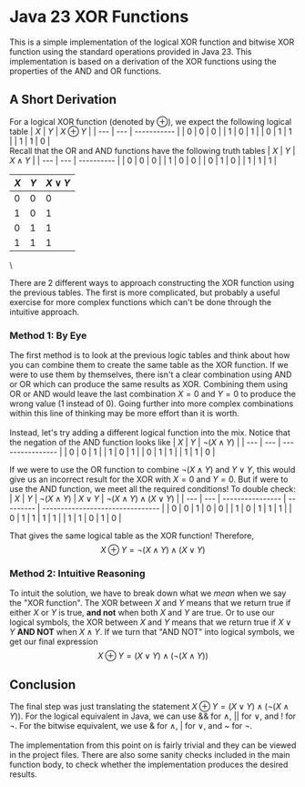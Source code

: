 # Java 23 XOR Functions
This is a simple implementation of the logical XOR function and bitwise XOR function using the standard operations provided in Java 23. This implementation is based on a derivation of the XOR functions using the properties of the AND and OR functions.
## A Short Derivation
For a logical XOR function (denoted by $\oplus$), we expect the following logical table 
| $X$ | $Y$ | $X\oplus Y$ |
| --- | --- | ----------- |
|  0  |  0  |      0      |
|  1  |  0  |      1      |
|  0  |  1  |      1      |
|  1  |  1  |      0      |
 \
Recall that the OR and AND functions have the following truth tables
| $X$ | $Y$ | $X\land Y$ |
| --- | --- | ---------- |
|  0  |  0  |      0     |
|  1  |  0  |      0     |
|  0  |  1  |      0     |
|  1  |  1  |      1     | 

| $X$ | $Y$ | $X\lor Y$ |
| --- | --- | --------- |
|  0  |  0  |     0     |
|  1  |  0  |     1     |
|  0  |  1  |     1     |
|  1  |  1  |     1     |
 \

There are 2 different ways to approach constructing the XOR function using the previous tables. The first is more complicated, but probably a useful exercise for more complex functions which can't be done through the intuitive approach. 
### Method 1: By Eye
The first method is to look at the previous logic tables and think about how you can combine them to create the same table as the XOR function. If we were to use them by themselves, there isn't a clear combination using AND or OR which can produce the same results as XOR. Combining them using OR or AND would leave the last combination $X=0$ and $Y=0$ to produce the wrong value (1 instead of 0). Going further into more complex combinations within this line of thinking may be more effort than it is worth. \
 \
Instead, let's try adding a different logical function into the mix. Notice that the negation of the AND function looks like 
| $X$ | $Y$ | $\neg(X\land Y)$ |
| --- | --- | ---------------- |
|  0  |  0  |        1         |
|  1  |  0  |        1         |
|  0  |  1  |        1         |
|  1  |  1  |        0         |

If we were to use the OR function to combine $\neg(X\land Y)$ and $Y\lor Y$, this would give us an incorrect result for the XOR with $X=0$ and $Y=0$. But if were to use the AND function, we meet all the required conditions! To double check:
| $X$ | $Y$ | $\neg(X\land Y)$ | $X\lor Y$ | $\neg (X\land Y)\land (X\lor Y)$ |
| --- | --- | ---------------- | --------- | -------------------------------- |
|  0  |  0  |        1         |     0     |                0                 |
|  1  |  0  |        1         |     1     |                1                 |
|  0  |  1  |        1         |     1     |                1                 |
|  1  |  1  |        0         |     1     |                0                 |

That gives the same logical table as the XOR function! Therefore, 
$$X\oplus Y = \neg (X\land Y)\land (X\lor Y)$$

### Method 2: Intuitive Reasoning 
To intuit the solution, we have to break down what we *mean* when we say the "XOR function". The XOR between $X$ and $Y$ means that we return true if either $X$ or $Y$ is true, **and not** when both $X$ and $Y$ are true. Or to use our logical symbols, the XOR between $X$ and $Y$ means that we return true if $X\lor Y$ **AND NOT** when $X\land Y$. If we turn that "AND NOT" into logical symbols, we get our final expression 
$$X\oplus Y = (X\lor Y)\land(\neg (X\land Y))$$

## Conclusion
The final step was just translating the statement $X\oplus Y=(X\lor Y)\land (\neg(X\land Y))$. For the logical equivalent in Java, we can use && for $\land$, || for $\lor$, and ! for $\neg$. For the bitwise equivalent, we use & for $\land$, | for $\lor$, and ~ for $\neg$. \
 \
The implementation from this point on is fairly trivial and they can be viewed in the project files. There are also some sanity checks included in the main function body, to check whether the implementation produces the desired results. 
